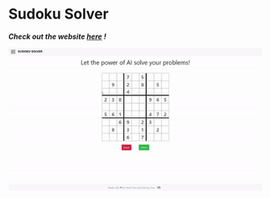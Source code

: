 # Sudoku Solver

***Check out the website [here](https://heiditran.github.io/Sudoku-Solver/) !***

![](example.gif)


